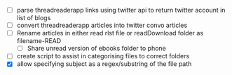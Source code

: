 - [ ] parse threadreaderapp links using twitter api to return twitter account in list of blogs
- [ ] convert threadreaderapp articles into twitter convo articles
- [ ] Rename articles in either read rlst file or readDownload folder as filename-READ
  - [ ] Share unread version of ebooks folder to phone
- [ ] create script to assist in categorising files to correct folders
- [x] allow specifying subject as a regex/substring of the file path
